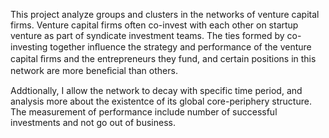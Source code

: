 This project analyze groups and clusters in the networks of venture capital firms. Venture capital firms often co-invest with each other on startup venture as part of syndicate investment teams. The ties formed by co-investing together inﬂuence the strategy and performance of the venture capital ﬁrms and the entrepreneurs they fund, and certain positions in this network are more beneﬁcial than others. 

Addtionally, I allow the network to decay with specific time period, and analysis more about the existentce of its global core-periphery structure. The measurement of performance include number of successful investments and not go out of business.
